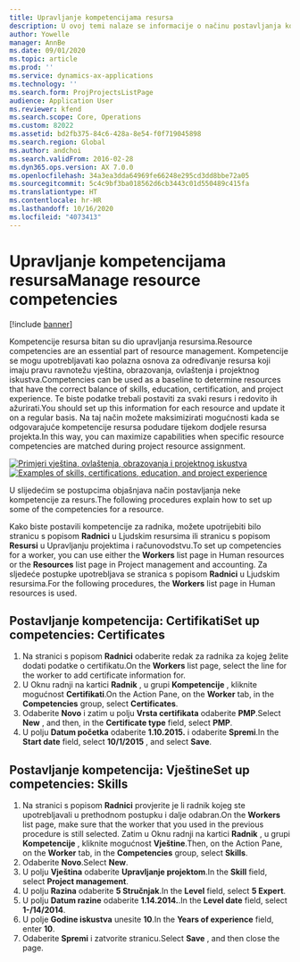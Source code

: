 ```yaml
---
title: Upravljanje kompetencijama resursa
description: U ovoj temi nalaze se informacije o načinu postavljanja kompetencija za resurse projekta.
author: Yowelle
manager: AnnBe
ms.date: 09/01/2020
ms.topic: article
ms.prod: ''
ms.service: dynamics-ax-applications
ms.technology: ''
ms.search.form: ProjProjectsListPage
audience: Application User
ms.reviewer: kfend
ms.search.scope: Core, Operations
ms.custom: 82022
ms.assetid: bd2fb375-84c6-428a-8e54-f0f719045898
ms.search.region: Global
ms.author: andchoi
ms.search.validFrom: 2016-02-28
ms.dyn365.ops.version: AX 7.0.0
ms.openlocfilehash: 34a3ea3dda64969fe66248e295cd3dd8bbe72a05
ms.sourcegitcommit: 5c4c9bf3ba018562d6cb3443c01d550489c415fa
ms.translationtype: HT
ms.contentlocale: hr-HR
ms.lasthandoff: 10/16/2020
ms.locfileid: "4073413"
---
```

# <a name="manage-resource-competencies"></a><span data-ttu-id="3b88d-103">Upravljanje kompetencijama resursa</span><span class="sxs-lookup"><span data-stu-id="3b88d-103">Manage resource competencies</span></span>

[!include [banner](../includes/banner.md)]

<span data-ttu-id="3b88d-104">Kompetencije resursa bitan su dio upravljanja resursima.</span><span class="sxs-lookup"><span data-stu-id="3b88d-104">Resource competencies are an essential part of resource management.</span></span> <span data-ttu-id="3b88d-105">Kompetencije se mogu upotrebljavati kao polazna osnova za određivanje resursa koji imaju pravu ravnotežu vještina, obrazovanja, ovlaštenja i projektnog iskustva.</span><span class="sxs-lookup"><span data-stu-id="3b88d-105">Competencies can be used as a baseline to determine resources that have the correct balance of skills, education, certification, and project experience.</span></span> <span data-ttu-id="3b88d-106">Te biste podatke trebali postaviti za svaki resurs i redovito ih ažurirati.</span><span class="sxs-lookup"><span data-stu-id="3b88d-106">You should set up this information for each resource and update it on a regular basis.</span></span> <span data-ttu-id="3b88d-107">Na taj način možete maksimizirati mogućnosti kada se odgovarajuće kompetencije resursa podudare tijekom dodjele resursa projekta.</span><span class="sxs-lookup"><span data-stu-id="3b88d-107">In this way, you can maximize capabilities when specific resource competencies are matched during project resource assignment.</span></span>

<span data-ttu-id="3b88d-108">[![Primjeri vještina, ovlaštenja, obrazovanja i projektnog iskustva](./media/projectresourcing06-1024x383.jpg)](./media/projectresourcing06.jpg)</span><span class="sxs-lookup"><span data-stu-id="3b88d-108">[![Examples of skills, certifications, education, and project experience](./media/projectresourcing06-1024x383.jpg)](./media/projectresourcing06.jpg)</span></span>

<span data-ttu-id="3b88d-109">U slijedećim se postupcima objašnjava način postavljanja neke kompetencije za resurs.</span><span class="sxs-lookup"><span data-stu-id="3b88d-109">The following procedures explain how to set up some of the competencies for a resource.</span></span>

<span data-ttu-id="3b88d-110">Kako biste postavili kompetencije za radnika, možete upotrijebiti bilo stranicu s popisom **Radnici** u Ljudskim resursima ili stranicu s popisom **Resursi** u Upravljanju projektima i računovodstvu.</span><span class="sxs-lookup"><span data-stu-id="3b88d-110">To set up competencies for a worker, you can use either the **Workers** list page in Human resources or the **Resources** list page in Project management and accounting.</span></span> <span data-ttu-id="3b88d-111">Za sljedeće postupke upotrebljava se stranica s popisom **Radnici** u Ljudskim resursima.</span><span class="sxs-lookup"><span data-stu-id="3b88d-111">For the following procedures, the **Workers** list page in Human resources is used.</span></span>

## <a name="set-up-competencies-certificates"></a><span data-ttu-id="3b88d-112">Postavljanje kompetencija: Certifikati</span><span class="sxs-lookup"><span data-stu-id="3b88d-112">Set up competencies: Certificates</span></span>

1. <span data-ttu-id="3b88d-113">Na stranici s popisom **Radnici** odaberite redak za radnika za kojeg želite dodati podatke o certifikatu.</span><span class="sxs-lookup"><span data-stu-id="3b88d-113">On the **Workers** list page, select the line for the worker to add certificate information for.</span></span>
2. <span data-ttu-id="3b88d-114">U Oknu radnji na kartici **Radnik** , u grupi **Kompetencije** , kliknite mogućnost **Certifikati**.</span><span class="sxs-lookup"><span data-stu-id="3b88d-114">On the Action Pane, on the **Worker** tab, in the **Competencies** group, select **Certificates**.</span></span>
3. <span data-ttu-id="3b88d-115">Odaberite **Novo** i zatim u polju **Vrsta certifikata** odaberite **PMP**.</span><span class="sxs-lookup"><span data-stu-id="3b88d-115">Select **New** , and then, in the **Certificate type** field, select **PMP**.</span></span>
4. <span data-ttu-id="3b88d-116">U polju **Datum početka** odaberite **1.10.2015.** i odaberite **Spremi**.</span><span class="sxs-lookup"><span data-stu-id="3b88d-116">In the **Start date** field, select **10/1/2015** , and select **Save**.</span></span>

## <a name="set-up-competencies-skills"></a><span data-ttu-id="3b88d-117">Postavljanje kompetencija: Vještine</span><span class="sxs-lookup"><span data-stu-id="3b88d-117">Set up competencies: Skills</span></span>

1. <span data-ttu-id="3b88d-118">Na stranici s popisom **Radnici** provjerite je li radnik kojeg ste upotrebljavali u prethodnom postupku i dalje odabran.</span><span class="sxs-lookup"><span data-stu-id="3b88d-118">On the **Workers** list page, make sure that the worker that you used in the previous procedure is still selected.</span></span> <span data-ttu-id="3b88d-119">Zatim u Oknu radnji na kartici **Radnik** , u grupi **Kompetencije** , kliknite mogućnost **Vještine**.</span><span class="sxs-lookup"><span data-stu-id="3b88d-119">Then, on the Action Pane, on the **Worker** tab, in the **Competencies** group, select **Skills**.</span></span>
2. <span data-ttu-id="3b88d-120">Odaberite **Novo**.</span><span class="sxs-lookup"><span data-stu-id="3b88d-120">Select **New**.</span></span>
3. <span data-ttu-id="3b88d-121">U polju **Vještina** odaberite **Upravljanje projektom**.</span><span class="sxs-lookup"><span data-stu-id="3b88d-121">In the **Skill** field, select **Project management**.</span></span>
4. <span data-ttu-id="3b88d-122">U polju **Razina** odaberite **5 Stručnjak**.</span><span class="sxs-lookup"><span data-stu-id="3b88d-122">In the **Level** field, select **5 Expert**.</span></span>
5. <span data-ttu-id="3b88d-123">U polju **Datum razine** odaberite **1.14.2014.**.</span><span class="sxs-lookup"><span data-stu-id="3b88d-123">In the **Level date** field, select **1-/14/2014**.</span></span>
6. <span data-ttu-id="3b88d-124">U polje **Godine iskustva** unesite **10**.</span><span class="sxs-lookup"><span data-stu-id="3b88d-124">In the **Years of experience** field, enter **10**.</span></span>
7. <span data-ttu-id="3b88d-125">Odaberite **Spremi** i zatvorite stranicu.</span><span class="sxs-lookup"><span data-stu-id="3b88d-125">Select **Save** , and then close the page.</span></span>
